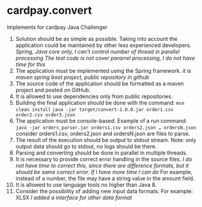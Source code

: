 # cardpay.convert
Implements for cardpay Java Challenger

1. Solution should be as simple as possible. Taking into account the application could be  maintained by other less experienced developers.
*Spring, Java core only, I can't control number of thread in parallel processing*
*The test code is not cover pararrel processing, I do not have time for this*
2. The application must be implemented using the Spring framework.
*it is maven spring boot project, public repository in github*
3. The source code of the application should be formatted as a maven project and posted on GitHub.
4. It is allowed to use dependencies only from public repositories. 
5. Building the final application should be done with the command:
```mvn clean install```
```java -jar target/convert-1.0.0.jar order1.csv order2.csv order3.json```
6. The application must be console-based.
Example of a run command:
``` java -jar orders_parser.jar orders1.csv orders2.json … ordersN.json ```
consider orders1.csv, orders2.json and ordersN.json are files to parse.
7. The result of the execution should be output to stdout stream.
Note: only output data should go to stdout, no logs should be there.
8. Parsing and converting should be done in parallel in multiple threads.
9. It is necessary to provide correct error handling in the source files.
*I do not have time to correct this, since there are difference formats, but it should be same correct error. If I have more time I can do*
For example, instead of a number, the file may have a string value in the amount field.
10. It is allowed to use language tools no higher than Java 8.
11. Consider the possibility of adding new input data formats. For example: XLSX
*I added a interface for other data format*
